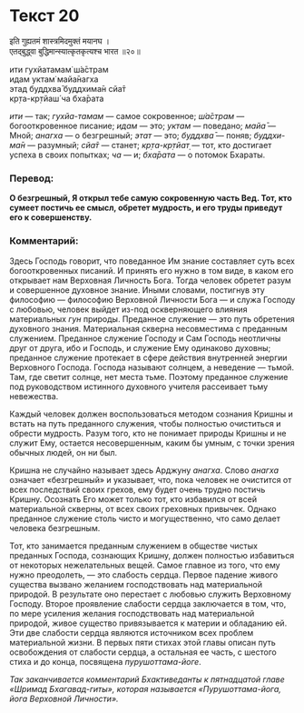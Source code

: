 # Текст 20

इति गुह्यतमं शास्त्रमिदमुक्तं मयानघ ।  
एतद्‌बुद्ध्वा बुद्धिमान्स्यात्कृतकृत्यश्च भारत ॥२०॥

ити гухйатамам̇ ш́а̄страм  
идам уктам̇ майа̄нагха  
этад буддхва̄ буддхима̄н сйа̄т  
кр̣та-кр̣тйаш́ ча бха̄рата

_ити_ — так; _гухйа-тамам_ — самое сокровенное; _ш́а̄страм_ — богооткровенное писание; _идам_ — это; _уктам_ — поведано; _майа̄_ — Мной; _анагха_ — о безгрешный; _этат_ — это; _буддхва̄_ — поняв; _буддхи- ма̄н_ — разумный; _сйа̄т_ — станет; _кр̣та-кр̣тйат̣_ — тот, кто достигает успеха в своих попытках; _ча_ — и; _бха̄рата_ — о потомок Бхараты.

### Перевод:

**О безгрешный, Я открыл тебе самую сокровенную часть Вед. Тот, кто сумеет постичь ее смысл, обретет мудрость, и его труды приведут его к совершенству.**

### Комментарий:

Здесь Господь говорит, что поведанное Им знание составляет суть всех богооткровенных писаний. И принять его нужно в том виде, в каком его открывает нам Верховная Личность Бога. Тогда человек обретет разум и совершенное духовное знание. Иными словами, постигнув эту философию — философию Верховной Личности Бога — и служа Господу с любовью, человек выйдет из-под оскверняющего влияния материальных _гун_ природы. Преданное служение — это путь обретения духовного знания. Материальная скверна несовместима с преданным служением. Преданное служение Господу и Сам Господь неотличны друг от друга, ибо и Господь, и служение Ему одинаково духовны; преданное служение протекает в сфере действия внутренней энергии Верховного Господа. Господа называют солнцем, а неведение — тьмой. Там, где светит солнце, нет места тьме. Поэтому преданное служение под руководством истинного духовного учителя рассеивает тьму невежества.

Каждый человек должен воспользоваться методом сознания Кришны и встать на путь преданного служения, чтобы полностью очиститься и обрести мудрость. Разум того, кто не понимает природы Кришны и не служит Ему, остается несовершенным, каким бы умным, с точки зрения обычных людей, он ни был.

Кришна не случайно называет здесь Арджуну _анагха_. Слово _анагха_ означает «безгрешный» и указывает, что, пока человек не очистится от всех последствий своих грехов, ему будет очень трудно постичь Кришну. Осознать Его может только тот, кто избавился от всей материальной скверны, от всех своих греховных привычек. Однако преданное служение столь чисто и могущественно, что само делает человека безгрешным.

Тот, кто занимается преданным служением в обществе чистых преданных Господа, сознающих Кришну, должен полностью избавиться от некоторых нежелательных вещей. Самое главное из того, что ему нужно преодолеть, — это слабость сердца. Первое падение живого существа вызвано желанием господствовать над материальной природой. В результате оно перестает с любовью служить Верховному Господу. Второе проявление слабости сердца заключается в том, что, по мере усиления желания господствовать над материальной природой, живое существо привязывается к материи и обладанию ей. Эти две слабости сердца являются источником всех проблем материальной жизни. В первых пяти стихах этой главы описан путь освобождения от слабости сердца, а остальная ее часть, с шестого стиха и до конца, посвящена _пурушоттама-йоге_.

 _Так заканчивается комментарий Бхактиведанты к пятнадцатой главе «Шримад Бхагавад-гиты», которая называется «Пурушоттама-йога, йога Верховной Личности»._